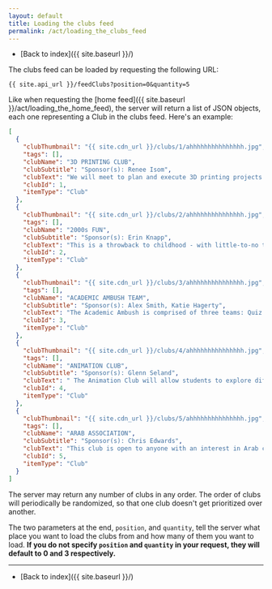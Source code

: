 ```yaml
---
layout: default
title: Loading the clubs feed
permalink: /act/loading_the_clubs_feed
---
```

- [Back to index]({{ site.baseurl }}/)

The clubs feed can be loaded by requesting the following URL:
```
{{ site.api_url }}/feedClubs?position=0&quantity=5
```
Like when requesting the [home feed]({{ site.baseurl }}/act/loading_the_home_feed), the server will return a list of JSON objects, each one representing a Club in the clubs feed. Here's an example:
```json
[
  {
    "clubThumbnail": "{{ site.cdn_url }}/clubs/1/ahhhhhhhhhhhhhhh.jpg",
    "tags": [],
    "clubName": "3D PRINTING CLUB",
    "clubSubtitle": "Sponsor(s): Renee Isom",
    "clubText": "We will meet to plan and execute 3D printing projects using the equipment in the media center. We will also fundraise to afford more printing materials. Open to everyone, regardless of experience!",
    "clubId": 1,
    "itemType": "Club"
  },
  {
    "clubThumbnail": "{{ site.cdn_url }}/clubs/2/ahhhhhhhhhhhhhhh.jpg",
    "tags": [],
    "clubName": "2000s FUN",
    "clubSubtitle": "Sponsor(s): Erin Knapp",
    "clubText": "This is a throwback to childhood - with little-to-no technology. We're going to play board games, do crafts, make bracelets, work on puzzles, and use sidewalk chalk to create a stress-free environment for students to gather and socialize for fun! The goal is social interaction and creating a sense of belonging at FHS",
    "clubId": 2,
    "itemType": "Club"
  },
  {
    "clubThumbnail": "{{ site.cdn_url }}/clubs/3/ahhhhhhhhhhhhhhh.jpg",
    "tags": [],
    "clubName": "ACADEMIC AMBUSH TEAM",
    "clubSubtitle": "Sponsor(s): Alex Smith, Katie Hagerty",
    "clubText": "The Academic Ambush is comprised of three teams: Quiz Bowl, Spell Bowl, and Academic Super Bowl. Quiz Bowl is a team-based, Jeopardy-like trivia competition. Spell Bowl is a team-based spelling bee. Academic Super Bowl is a multidisciplinary team competition unified by them. See Mr. Smith or Ms. Hagerty for information on all three! ",
    "clubId": 3,
    "itemType": "Club"
  },
  {
    "clubThumbnail": "{{ site.cdn_url }}/clubs/4/ahhhhhhhhhhhhhhh.jpg",
    "tags": [],
    "clubName": "ANIMATION CLUB",
    "clubSubtitle": "Sponsor(s): Glenn Seland",
    "clubText": " The Animation Club will allow students to explore different animation mediums and learn about the different aspects of animation production. We will initially start with learning how to animate, but in the end, we hope to create a 3-5 minute animated short film to submit to the All-American High School Film Festival in early March 2023.",
    "clubId": 4,
    "itemType": "Club"
  },
  {
    "clubThumbnail": "{{ site.cdn_url }}/clubs/5/ahhhhhhhhhhhhhhh.jpg",
    "tags": [],
    "clubName": "ARAB ASSOCIATION",
    "clubSubtitle": "Sponsor(s): Chris Edwards",
    "clubText": "This club is open to anyone with an interest in Arab culture or connecting with Arab people. Our hope is to create a sense of belonging for all students and create an opportunity for new friendships.",
    "clubId": 5,
    "itemType": "Club"
  }
]
```
The server may return any number of clubs in any order. The order of clubs will periodically be randomized, so that one club doesn't get prioritized over another.

The two parameters at the end, `position`, and `quantity`, tell the server what place you want to load the clubs from and how many of them you want to load. **If you do not specify `position` and `quantity` in your request, they will default to 0 and 3 respectively.**

---
- [Back to index]({{ site.baseurl }}/)